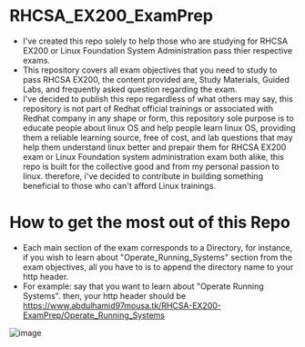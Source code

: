 # RHCSA_EX200_ExamPrep
- I've created this repo solely to help those who are studying for RHCSA EX200 or Linux Foundation System Administration pass thier respective exams.
- This repository covers all exam objectives that you need to study to pass RHCSA EX200, the content provided are, Study Materials, Guided Labs, and frequently asked question regarding the exam.
- I've decided to publish this repo regardless of what others may say, this repository is not part of Redhat official trainings or associated with Redhat company in any shape or form, this repository sole purpose is to educate people about linux OS and help people learn linux OS, providing them a reliable learning source, free of cost, and lab questions that may help them understand linux better and prepair them for RHCSA EX200 exam or Linux Foundation system administration exam both alike, this repo is built for the collective good and from my personal passion to linux. therefore, i've decided to contribute in building something beneficial to those who can't afford Linux trainings.

# How to get the most out of this Repo
- Each main section of the exam corresponds to a Directory, for instance, if you wish to learn about "Operate_Running_Systems" section from the exam objectives, all you have to is to append the directory name to your http header.
- For example: say that you want to learn about "Operate Running Systems". then, your http header should be https://www.abdulhamid97mousa.tk/RHCSA-EX200-ExamPrep/Operate_Running_Systems
 
![image](https://user-images.githubusercontent.com/80536675/198844372-82007e44-bca7-4b6b-a69d-ee15ece0055c.png)

